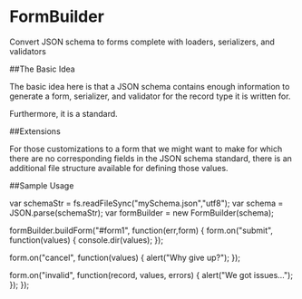 FormBuilder
===========

Convert JSON schema to forms complete with loaders, serializers, and validators

##The Basic Idea

The basic idea here is that a JSON schema contains enough information to generate a form, serializer, and validator for the record type it is written for.

Furthermore, it is a standard.

##Extensions

For those customizations to a form that we might want to make for which there are no corresponding fields in the JSON schema standard, there is an additional file structure available for defining those values.

##Sample Usage

var schemaStr = fs.readFileSync("mySchema.json","utf8");
var schema = JSON.parse(schemaStr);
var formBuilder = new FormBuilder(schema);

formBuilder.buildForm("#form1", function(err,form)
{
  form.on("submit", function(values)
  {
    console.dir(values);
  });
  
  form.on("cancel", function(values)
  {
    alert("Why give up?");
  });
  
  form.on("invalid", function(record, values, errors)
  {
    alert("We got issues...");
  });
});
